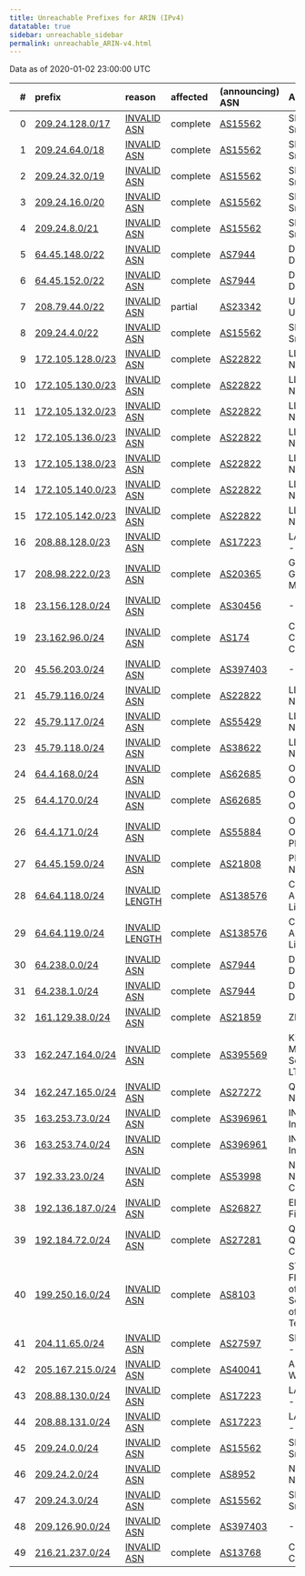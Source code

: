 ```yaml
---
title: Unreachable Prefixes for ARIN (IPv4)
datatable: true
sidebar: unreachable_sidebar
permalink: unreachable_ARIN-v4.html
---
```


Data as of 2020-01-02 23:00:00 UTC


<div class="datatable-begin"></div>

|   # | prefix                                                     | reason                                                                                                    | affected   | (announcing) ASN                         | AS Name                                                                                   |   unreachable /24s |
|----:|:-----------------------------------------------------------|:----------------------------------------------------------------------------------------------------------|:-----------|:-----------------------------------------|:------------------------------------------------------------------------------------------|-------------------:|
|   0 | [209.24.128.0/17](https://stat.ripe.net/209.24.128.0/17)   | [INVALID ASN](https://rpki-validator.ripe.net/announcement-preview?asn=AS15562&prefix=209.24.128.0/17)    | complete   | [AS15562](unreachable_AS15562-v4.html)   | SNIJDERS - Job Snijders                                                                   |                128 |
|   1 | [209.24.64.0/18](https://stat.ripe.net/209.24.64.0/18)     | [INVALID ASN](https://rpki-validator.ripe.net/announcement-preview?asn=AS15562&prefix=209.24.64.0/18)     | complete   | [AS15562](unreachable_AS15562-v4.html)   | SNIJDERS - Job Snijders                                                                   |                 64 |
|   2 | [209.24.32.0/19](https://stat.ripe.net/209.24.32.0/19)     | [INVALID ASN](https://rpki-validator.ripe.net/announcement-preview?asn=AS15562&prefix=209.24.32.0/19)     | complete   | [AS15562](unreachable_AS15562-v4.html)   | SNIJDERS - Job Snijders                                                                   |                 32 |
|   3 | [209.24.16.0/20](https://stat.ripe.net/209.24.16.0/20)     | [INVALID ASN](https://rpki-validator.ripe.net/announcement-preview?asn=AS15562&prefix=209.24.16.0/20)     | complete   | [AS15562](unreachable_AS15562-v4.html)   | SNIJDERS - Job Snijders                                                                   |                 16 |
|   4 | [209.24.8.0/21](https://stat.ripe.net/209.24.8.0/21)       | [INVALID ASN](https://rpki-validator.ripe.net/announcement-preview?asn=AS15562&prefix=209.24.8.0/21)      | complete   | [AS15562](unreachable_AS15562-v4.html)   | SNIJDERS - Job Snijders                                                                   |                  8 |
|   5 | [64.45.148.0/22](https://stat.ripe.net/64.45.148.0/22)     | [INVALID ASN](https://rpki-validator.ripe.net/announcement-preview?asn=AS7944&prefix=64.45.148.0/22)      | complete   | [AS7944](unreachable_AS7944-v4.html)     | DMVOL-ASN - DELMARVA ONLINE                                                               |                  4 |
|   6 | [64.45.152.0/22](https://stat.ripe.net/64.45.152.0/22)     | [INVALID ASN](https://rpki-validator.ripe.net/announcement-preview?asn=AS7944&prefix=64.45.152.0/22)      | complete   | [AS7944](unreachable_AS7944-v4.html)     | DMVOL-ASN - DELMARVA ONLINE                                                               |                  4 |
|   7 | [208.79.44.0/22](https://stat.ripe.net/208.79.44.0/22)     | [INVALID ASN](https://rpki-validator.ripe.net/announcement-preview?asn=AS23342&prefix=208.79.44.0/22)     | partial    | [AS23342](unreachable_AS23342-v4.html)   | UNITEDLAYER - Unitedlayer                                                                 |                  4 |
|   8 | [209.24.4.0/22](https://stat.ripe.net/209.24.4.0/22)       | [INVALID ASN](https://rpki-validator.ripe.net/announcement-preview?asn=AS15562&prefix=209.24.4.0/22)      | complete   | [AS15562](unreachable_AS15562-v4.html)   | SNIJDERS - Job Snijders                                                                   |                  4 |
|   9 | [172.105.128.0/23](https://stat.ripe.net/172.105.128.0/23) | [INVALID ASN](https://rpki-validator.ripe.net/announcement-preview?asn=AS22822&prefix=172.105.128.0/23)   | complete   | [AS22822](unreachable_AS22822-v4.html)   | LLNW - Limelight Networks                                                                 |                  2 |
|  10 | [172.105.130.0/23](https://stat.ripe.net/172.105.130.0/23) | [INVALID ASN](https://rpki-validator.ripe.net/announcement-preview?asn=AS22822&prefix=172.105.130.0/23)   | complete   | [AS22822](unreachable_AS22822-v4.html)   | LLNW - Limelight Networks                                                                 |                  2 |
|  11 | [172.105.132.0/23](https://stat.ripe.net/172.105.132.0/23) | [INVALID ASN](https://rpki-validator.ripe.net/announcement-preview?asn=AS22822&prefix=172.105.132.0/23)   | complete   | [AS22822](unreachable_AS22822-v4.html)   | LLNW - Limelight Networks                                                                 |                  2 |
|  12 | [172.105.136.0/23](https://stat.ripe.net/172.105.136.0/23) | [INVALID ASN](https://rpki-validator.ripe.net/announcement-preview?asn=AS22822&prefix=172.105.136.0/23)   | complete   | [AS22822](unreachable_AS22822-v4.html)   | LLNW - Limelight Networks                                                                 |                  2 |
|  13 | [172.105.138.0/23](https://stat.ripe.net/172.105.138.0/23) | [INVALID ASN](https://rpki-validator.ripe.net/announcement-preview?asn=AS22822&prefix=172.105.138.0/23)   | complete   | [AS22822](unreachable_AS22822-v4.html)   | LLNW - Limelight Networks                                                                 |                  2 |
|  14 | [172.105.140.0/23](https://stat.ripe.net/172.105.140.0/23) | [INVALID ASN](https://rpki-validator.ripe.net/announcement-preview?asn=AS22822&prefix=172.105.140.0/23)   | complete   | [AS22822](unreachable_AS22822-v4.html)   | LLNW - Limelight Networks                                                                 |                  2 |
|  15 | [172.105.142.0/23](https://stat.ripe.net/172.105.142.0/23) | [INVALID ASN](https://rpki-validator.ripe.net/announcement-preview?asn=AS22822&prefix=172.105.142.0/23)   | complete   | [AS22822](unreachable_AS22822-v4.html)   | LLNW - Limelight Networks                                                                 |                  2 |
|  16 | [208.88.128.0/23](https://stat.ripe.net/208.88.128.0/23)   | [INVALID ASN](https://rpki-validator.ripe.net/announcement-preview?asn=AS17223&prefix=208.88.128.0/23)    | complete   | [AS17223](unreachable_AS17223-v4.html)   | LATISYS-CHICAGO - Latisys-Chicago                                                         |                  2 |
|  17 | [208.98.222.0/23](https://stat.ripe.net/208.98.222.0/23)   | [INVALID ASN](https://rpki-validator.ripe.net/announcement-preview?asn=AS20365&prefix=208.98.222.0/23)    | complete   | [AS20365](unreachable_AS20365-v4.html)   | GWMC-AS2 - Globalive Wireless Management Corp.                                            |                  2 |
|  18 | [23.156.128.0/24](https://stat.ripe.net/23.156.128.0/24)   | [INVALID ASN](https://rpki-validator.ripe.net/announcement-preview?asn=AS30456&prefix=23.156.128.0/24)    | complete   | [AS30456](unreachable_AS30456-v4.html)   | --MISSING--                                                                               |                  1 |
|  19 | [23.162.96.0/24](https://stat.ripe.net/23.162.96.0/24)     | [INVALID ASN](https://rpki-validator.ripe.net/announcement-preview?asn=AS174&prefix=23.162.96.0/24)       | complete   | [AS174](unreachable_AS174-v4.html)       | COGENT-174 - Cogent Communications                                                        |                  1 |
|  20 | [45.56.203.0/24](https://stat.ripe.net/45.56.203.0/24)     | [INVALID ASN](https://rpki-validator.ripe.net/announcement-preview?asn=AS397403&prefix=45.56.203.0/24)    | complete   | [AS397403](unreachable_AS397403-v4.html) | --MISSING--                                                                               |                  1 |
|  21 | [45.79.116.0/24](https://stat.ripe.net/45.79.116.0/24)     | [INVALID ASN](https://rpki-validator.ripe.net/announcement-preview?asn=AS22822&prefix=45.79.116.0/24)     | complete   | [AS22822](unreachable_AS22822-v4.html)   | LLNW - Limelight Networks                                                                 |                  1 |
|  22 | [45.79.117.0/24](https://stat.ripe.net/45.79.117.0/24)     | [INVALID ASN](https://rpki-validator.ripe.net/announcement-preview?asn=AS55429&prefix=45.79.117.0/24)     | complete   | [AS55429](unreachable_AS55429-v4.html)   | LLNW-IN Limelight Networks India                                                          |                  1 |
|  23 | [45.79.118.0/24](https://stat.ripe.net/45.79.118.0/24)     | [INVALID ASN](https://rpki-validator.ripe.net/announcement-preview?asn=AS38622&prefix=45.79.118.0/24)     | complete   | [AS38622](unreachable_AS38622-v4.html)   | LLNW-AU Limelight Networks Australia                                                      |                  1 |
|  24 | [64.4.168.0/24](https://stat.ripe.net/64.4.168.0/24)       | [INVALID ASN](https://rpki-validator.ripe.net/announcement-preview?asn=AS62685&prefix=64.4.168.0/24)      | complete   | [AS62685](unreachable_AS62685-v4.html)   | ORIONVM - OrionVM Inc                                                                     |                  1 |
|  25 | [64.4.170.0/24](https://stat.ripe.net/64.4.170.0/24)       | [INVALID ASN](https://rpki-validator.ripe.net/announcement-preview?asn=AS62685&prefix=64.4.170.0/24)      | complete   | [AS62685](unreachable_AS62685-v4.html)   | ORIONVM - OrionVM Inc                                                                     |                  1 |
|  26 | [64.4.171.0/24](https://stat.ripe.net/64.4.171.0/24)       | [INVALID ASN](https://rpki-validator.ripe.net/announcement-preview?asn=AS55884&prefix=64.4.171.0/24)      | complete   | [AS55884](unreachable_AS55884-v4.html)   | ORIONVM-AU OrionVM Cloud Platform                                                         |                  1 |
|  27 | [64.45.159.0/24](https://stat.ripe.net/64.45.159.0/24)     | [INVALID ASN](https://rpki-validator.ripe.net/announcement-preview?asn=AS21808&prefix=64.45.159.0/24)     | complete   | [AS21808](unreachable_AS21808-v4.html)   | PRLSS - Peerless Network Inc                                                              |                  1 |
|  28 | [64.64.118.0/24](https://stat.ripe.net/64.64.118.0/24)     | [INVALID LENGTH](https://rpki-validator.ripe.net/announcement-preview?asn=AS138576&prefix=64.64.118.0/24) | complete   | [AS138576](unreachable_AS138576-v4.html) | CODECCLOUD-AS-AP CodecCloud HK Limited                                                    |                  1 |
|  29 | [64.64.119.0/24](https://stat.ripe.net/64.64.119.0/24)     | [INVALID LENGTH](https://rpki-validator.ripe.net/announcement-preview?asn=AS138576&prefix=64.64.119.0/24) | complete   | [AS138576](unreachable_AS138576-v4.html) | CODECCLOUD-AS-AP CodecCloud HK Limited                                                    |                  1 |
|  30 | [64.238.0.0/24](https://stat.ripe.net/64.238.0.0/24)       | [INVALID ASN](https://rpki-validator.ripe.net/announcement-preview?asn=AS7944&prefix=64.238.0.0/24)       | complete   | [AS7944](unreachable_AS7944-v4.html)     | DMVOL-ASN - DELMARVA ONLINE                                                               |                  1 |
|  31 | [64.238.1.0/24](https://stat.ripe.net/64.238.1.0/24)       | [INVALID ASN](https://rpki-validator.ripe.net/announcement-preview?asn=AS7944&prefix=64.238.1.0/24)       | complete   | [AS7944](unreachable_AS7944-v4.html)     | DMVOL-ASN - DELMARVA ONLINE                                                               |                  1 |
|  32 | [161.129.38.0/24](https://stat.ripe.net/161.129.38.0/24)   | [INVALID ASN](https://rpki-validator.ripe.net/announcement-preview?asn=AS21859&prefix=161.129.38.0/24)    | complete   | [AS21859](unreachable_AS21859-v4.html)   | ZNET - Zenlayer Inc                                                                       |                  1 |
|  33 | [162.247.164.0/24](https://stat.ripe.net/162.247.164.0/24) | [INVALID ASN](https://rpki-validator.ripe.net/announcement-preview?asn=AS395569&prefix=162.247.164.0/24)  | complete   | [AS395569](unreachable_AS395569-v4.html) | KMBS-CA - Konica Minolta Business Solutions Canada LTD                                    |                  1 |
|  34 | [162.247.165.0/24](https://stat.ripe.net/162.247.165.0/24) | [INVALID ASN](https://rpki-validator.ripe.net/announcement-preview?asn=AS27272&prefix=162.247.165.0/24)   | complete   | [AS27272](unreachable_AS27272-v4.html)   | Q9-AS-CAL3 - Q9 Networks Inc.                                                             |                  1 |
|  35 | [163.253.73.0/24](https://stat.ripe.net/163.253.73.0/24)   | [INVALID ASN](https://rpki-validator.ripe.net/announcement-preview?asn=AS396961&prefix=163.253.73.0/24)   | complete   | [AS396961](unreachable_AS396961-v4.html) | INTERNET2-OSG - Internet2                                                                 |                  1 |
|  36 | [163.253.74.0/24](https://stat.ripe.net/163.253.74.0/24)   | [INVALID ASN](https://rpki-validator.ripe.net/announcement-preview?asn=AS396961&prefix=163.253.74.0/24)   | complete   | [AS396961](unreachable_AS396961-v4.html) | INTERNET2-OSG - Internet2                                                                 |                  1 |
|  37 | [192.33.23.0/24](https://stat.ripe.net/192.33.23.0/24)     | [INVALID ASN](https://rpki-validator.ripe.net/announcement-preview?asn=AS53998&prefix=192.33.23.0/24)     | complete   | [AS53998](unreachable_AS53998-v4.html)   | NSC-AS01 - National Systems Corporation                                                   |                  1 |
|  38 | [192.136.187.0/24](https://stat.ripe.net/192.136.187.0/24) | [INVALID ASN](https://rpki-validator.ripe.net/announcement-preview?asn=AS26827&prefix=192.136.187.0/24)   | complete   | [AS26827](unreachable_AS26827-v4.html)   | EPBTELECOM - EPB Fiber Optics                                                             |                  1 |
|  39 | [192.184.72.0/24](https://stat.ripe.net/192.184.72.0/24)   | [INVALID ASN](https://rpki-validator.ripe.net/announcement-preview?asn=AS27281&prefix=192.184.72.0/24)    | complete   | [AS27281](unreachable_AS27281-v4.html)   | QUANTCAST - Quantcast Corporation                                                         |                  1 |
|  40 | [199.250.16.0/24](https://stat.ripe.net/199.250.16.0/24)   | [INVALID ASN](https://rpki-validator.ripe.net/announcement-preview?asn=AS8103&prefix=199.250.16.0/24)     | complete   | [AS8103](unreachable_AS8103-v4.html)     | STATE-OF-FLA - Florida Department of Management Services - Division of Telecommunications |                  1 |
|  41 | [204.11.65.0/24](https://stat.ripe.net/204.11.65.0/24)     | [INVALID ASN](https://rpki-validator.ripe.net/announcement-preview?asn=AS27597&prefix=204.11.65.0/24)     | complete   | [AS27597](unreachable_AS27597-v4.html)   | SITESERVER-IDC1 - Siteserver Hosting                                                      |                  1 |
|  42 | [205.167.215.0/24](https://stat.ripe.net/205.167.215.0/24) | [INVALID ASN](https://rpki-validator.ripe.net/announcement-preview?asn=AS40041&prefix=205.167.215.0/24)   | complete   | [AS40041](unreachable_AS40041-v4.html)   | AS-WIREDRIVE - WIREDRIVE                                                                  |                  1 |
|  43 | [208.88.130.0/24](https://stat.ripe.net/208.88.130.0/24)   | [INVALID ASN](https://rpki-validator.ripe.net/announcement-preview?asn=AS17223&prefix=208.88.130.0/24)    | complete   | [AS17223](unreachable_AS17223-v4.html)   | LATISYS-CHICAGO - Latisys-Chicago                                                         |                  1 |
|  44 | [208.88.131.0/24](https://stat.ripe.net/208.88.131.0/24)   | [INVALID ASN](https://rpki-validator.ripe.net/announcement-preview?asn=AS17223&prefix=208.88.131.0/24)    | complete   | [AS17223](unreachable_AS17223-v4.html)   | LATISYS-CHICAGO - Latisys-Chicago                                                         |                  1 |
|  45 | [209.24.0.0/24](https://stat.ripe.net/209.24.0.0/24)       | [INVALID ASN](https://rpki-validator.ripe.net/announcement-preview?asn=AS15562&prefix=209.24.0.0/24)      | complete   | [AS15562](unreachable_AS15562-v4.html)   | SNIJDERS - Job Snijders                                                                   |                  1 |
|  46 | [209.24.2.0/24](https://stat.ripe.net/209.24.2.0/24)       | [INVALID ASN](https://rpki-validator.ripe.net/announcement-preview?asn=AS8952&prefix=209.24.2.0/24)       | complete   | [AS8952](unreachable_AS8952-v4.html)     | NTT-EUROPE - NTT Europe Limited                                                           |                  1 |
|  47 | [209.24.3.0/24](https://stat.ripe.net/209.24.3.0/24)       | [INVALID ASN](https://rpki-validator.ripe.net/announcement-preview?asn=AS15562&prefix=209.24.3.0/24)      | complete   | [AS15562](unreachable_AS15562-v4.html)   | SNIJDERS - Job Snijders                                                                   |                  1 |
|  48 | [209.126.90.0/24](https://stat.ripe.net/209.126.90.0/24)   | [INVALID ASN](https://rpki-validator.ripe.net/announcement-preview?asn=AS397403&prefix=209.126.90.0/24)   | complete   | [AS397403](unreachable_AS397403-v4.html) | --MISSING--                                                                               |                  1 |
|  49 | [216.21.237.0/24](https://stat.ripe.net/216.21.237.0/24)   | [INVALID ASN](https://rpki-validator.ripe.net/announcement-preview?asn=AS13768&prefix=216.21.237.0/24)    | complete   | [AS13768](unreachable_AS13768-v4.html)   | COGECO-PEER1 - Cogeco Peer 1                                                              |                  1 |

<div class="datatable-end"></div>